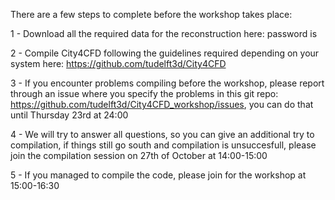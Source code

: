 There are a few steps to complete before the workshop takes place: 

1 - Download all the required data for the reconstruction here: 
	password is <flufflyCAT2025>
	
2 - Compile City4CFD following the guidelines required depending on your system here: https://github.com/tudelft3d/City4CFD

3 - If you encounter problems compiling before the workshop, please report through an issue where you specify the problems in this git repo: https://github.com/tudelft3d/City4CFD_workshop/issues, you can do that until Thursday 23rd at 24:00

4 - We will try to answer all questions, so you can give an additional try to compilation, if things still go south and compilation is unsuccesfull, please join the compilation session on 27th of October at 14:00-15:00

5 - If you managed to compile the code, please join for the workshop at 15:00-16:30
